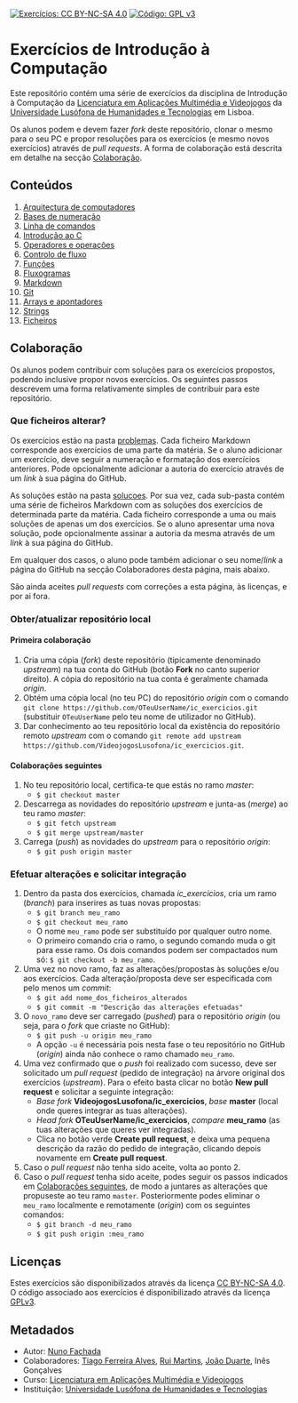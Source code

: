 <!--
Exercícios de Introdução à Computação (c) by Nuno Fachada

Exercícios de Introdução à Computação is licensed under a Creative Commons
Attribution-NonCommercial-ShareAlike 4.0 International License.

You should have received a copy of the license along with this
work. If not, see <http://creativecommons.org/licenses/by-nc-sa/4.0/>.
-->

[![Exercícios: CC BY-NC-SA 4.0](https://img.shields.io/badge/Exercícios-CC%20BY--NC--SA%204.0-lightgrey.svg)](https://creativecommons.org/licenses/by-nc-sa/4.0/)
[![Código: GPL v3](https://img.shields.io/badge/Código-GPL%20v3-blue.svg)](https://www.gnu.org/licenses/gpl-3.0)

# Exercícios de Introdução à Computação

Este repositório contém uma série de exercícios da disciplina de Introdução à
Computação da [Licenciatura em Aplicações Multimédia e Videojogos][lamv] da
[Universidade Lusófona de Humanidades e Tecnologias][ULHT] em Lisboa.

Os alunos podem e devem fazer _fork_ deste repositório, clonar o mesmo para o
seu PC e propor resoluções para os exercícios (e mesmo novos exercícios)
através de _pull requests_. A forma de colaboração está descrita em detalhe na
secção [Colaboração](#colab).

## Conteúdos

1. [Arquitectura de computadores](problemas/01_arquitectura.md)
2. [Bases de numeração](problemas/02_bases.md)
3. [Linha de comandos](problemas/03_cmd.md)
4. [Introdução ao C](problemas/04_introc.md)
5. [Operadores e operações](problemas/05_operacoes.md)
6. [Controlo de fluxo](problemas/06_controlofluxo.md)
7. [Funções](problemas/07_funcoes.md)
8. [Fluxogramas](problemas/08_fluxogramas.md)
9. [Markdown](problemas/09_markdown.md)
10. [Git](problemas/10_git.md)
11. [Arrays e apontadores](problemas/11_arrays.md)
12. [Strings](problemas/12_strings.md)
13. [Ficheiros](problemas/13_ficheiros.md)
<!--
14. [Estruturas e definição de tipos](problemas/14_structs.md)
15. [Organização de um programa](problemas/15_org.md)
16. [Documentação com Doxygen](problemas/16_doxy.md)
17. [Gestão dinâmica da memória](problemas/17_mem.md)
18. [Estruturas de dados](problemas/18_aed.md)
19. [Bibliotecas externas: G2](problemas/19_bibg2.md)
-->

<a name="colab" />

## Colaboração

Os alunos podem contribuir com soluções para os exercícios propostos, podendo
inclusive propor novos exercícios. Os seguintes passos descrevem uma forma
relativamente simples de contribuir para este repositório.

### Que ficheiros alterar?

Os exercícios estão na pasta [problemas](problemas). Cada ficheiro Markdown
corresponde aos exercícios de uma parte da matéria. Se o aluno adicionar um
exercício, deve seguir a numeração e formatação dos exercícios anteriores. Pode
opcionalmente adicionar a autoria do exercício através de um _link_ à sua
página do GitHub.

As soluções estão na pasta [solucoes](solucoes). Por sua vez, cada sub-pasta
contém uma série de ficheiros Markdown com as soluções dos exercícios de
determinada parte da matéria. Cada ficheiro corresponde a uma ou mais soluções
de apenas um dos exercícios. Se o aluno apresentar uma nova solução, pode
opcionalmente assinar a autoria da mesma através de um _link_ à sua página do
GitHub.

Em qualquer dos casos, o aluno pode também adicionar o seu nome/_link_ a
página do GitHub na secção Colaboradores desta página, mais abaixo.

São ainda aceites _pull requests_ com correções a esta página, às licenças, e
por ai fora.

### Obter/atualizar repositório local

#### Primeira colaboração

1. Cria uma cópia (*fork*) deste repositório (tipicamente denominado
_upstream_) na tua conta do GitHub (botão **Fork** no canto superior direito).
A cópia do repositório na tua conta é geralmente chamada _origin_.
2. Obtém uma cópia local (no teu PC) do repositório _origin_ com o comando
`git clone https://github.com/OTeuUserName/ic_exercicios.git` (substituir
`OTeuUserName` pelo teu nome de utilizador no GitHub).
3. Dar conhecimento ao teu repositório local da existência do repositório
remoto _upstream_ com o comando
`git remote add upstream https://github.com/VideojogosLusofona/ic_exercicios.git`.

<a name="colabseg" />

#### Colaborações seguintes

1. No teu repositório local, certifica-te que estás no ramo _master_:
    - `$ git checkout master`
2. Descarrega as novidades do repositório _upstream_ e junta-as (_merge_) ao
teu ramo _master_:
    - `$ git fetch upstream`
    - `$ git merge upstream/master`
3. Carrega (_push_) as novidades do _upstream_ para o repositório _origin_:
    - `$ git push origin master`

### Efetuar alterações e solicitar integração

1. Dentro da pasta dos exercícios, chamada *ic_exercicios*, cria um ramo
(_branch_) para inserires as tuas novas propostas:
    - `$ git branch meu_ramo`
    - `$ git checkout meu_ramo`
    - O nome `meu_ramo` pode ser substituído por qualquer outro nome.
    - O primeiro comando cria o ramo, o segundo comando muda o git para esse
      ramo. Os dois comandos podem ser compactados num só:
      `$ git checkout -b meu_ramo`.
2. Uma vez no novo ramo, faz as alterações/propostas às soluções e/ou aos
exercícios. Cada alteração/proposta deve ser especificada com pelo menos um
_commit_:
    - `$ git add nome_dos_ficheiros_alterados`
    - `$ git commit -m "Descrição das alterações efetuadas"`
3. O `novo_ramo` deve ser carregado (_pushed_) para o repositório _origin_ (ou
seja, para o *fork* que criaste no GitHub):
    - `$ git push -u origin meu_ramo`
    - A opção `-u` é necessária pois nesta fase o teu repositório no GitHub
      (_origin_) ainda não conhece o ramo chamado `meu_ramo`.
4. Uma vez confirmado que o _push_ foi realizado com sucesso, deve ser
solicitado um *pull request* (pedido de integração) na árvore original dos
exercícios (_upstream_). Para o efeito basta clicar no botão
**New pull request** e solicitar a seguinte integração:
    - _Base fork_ **VideojogosLusofona/ic_exercicios**, _base_ **master**
    (local onde queres integrar as tuas alterações).
    - _Head fork_ **OTeuUserName/ic_exercicios**, _compare_ **meu_ramo** (as
    tuas alterações que queres ver integradas).
    - Clica no botão verde **Create pull request**, e deixa uma pequena
    descrição da razão do pedido de integração, clicando depois novamente em
    **Create pull request**.
5. Caso o _pull request_ não tenha sido aceite, volta ao ponto 2.
6. Caso o _pull request_ tenha sido aceite, podes seguir os passos indicados
em [Colaborações seguintes](#colabseg), de modo a juntares as alterações que
propuseste ao teu ramo `master`. Posteriormente podes eliminar o `meu_ramo`
localmente e remotamente (_origin_) com os seguintes comandos:
    - `$ git branch -d meu_ramo`
    - `$ git push origin :meu_ramo`

## Licenças

Estes exercícios são disponibilizados através da licença [CC BY-NC-SA 4.0].
O código associado aos exercícios é disponibilizado através da licença [GPLv3].

## Metadados

* Autor: [Nuno Fachada]
* Colaboradores: [Tiago Ferreira Alves](https://github.com/synpse),
  [Rui Martins](https://github.com/rui-martins),
  [João Duarte](https://github.com/JoaoAlexandreDuarte), Inês Gonçalves
* Curso: [Licenciatura em Aplicações Multimédia e Videojogos][lamv]
* Instituição: [Universidade Lusófona de Humanidades e Tecnologias][ULHT]

[GPLv3]:https://www.gnu.org/licenses/gpl-3.0.en.html
[CC BY-NC-SA 4.0]:https://creativecommons.org/licenses/by-nc-sa/4.0/
[lamv]:https://www.ulusofona.pt/licenciatura/aplicacoes-multimedia-e-videojogos
[Nuno Fachada]:https://github.com/fakenmc
[ULHT ]:https://www.ulusofona.pt/
